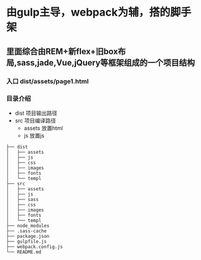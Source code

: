 # 由gulp主导，webpack为辅，搭的脚手架
## 里面综合由REM+新flex+旧box布局,sass,jade,Vue,jQuery等框架组成的一个项目结构
### 入口 dist/assets/page1.html
### 目录介绍
* dist 项目输出路径
* src 项目编译路径
  * assets 放置html
  * js 放置js

```
├── dist
│   ├── assets
│   ├── js
│   ├── css
│   ├── images
│   ├── fonts
│   └── templ
├── src
│   ├── assets
│   ├── js
│   ├── sass
│   ├── css
│   ├── images
│   ├── fonts
│   └── templ
├── node_modules
├── .sass-cache
├── package.json
├── gulpfile.js
├── webpack.config.js
└── README.md
```
